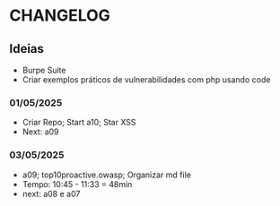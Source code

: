 # CHANGELOG

## Ideias

+ Burpe Suite
+ Criar exemplos práticos de vulnerabilidades com php usando code

### 01/05/2025

+ Criar Repo; Start a10; Star XSS
+ Next: a09

### 03/05/2025

+ a09; top10proactive.owasp; Organizar md file
+ Tempo: 10:45 - 11:33 = 48min
+ next: a08 e a07
